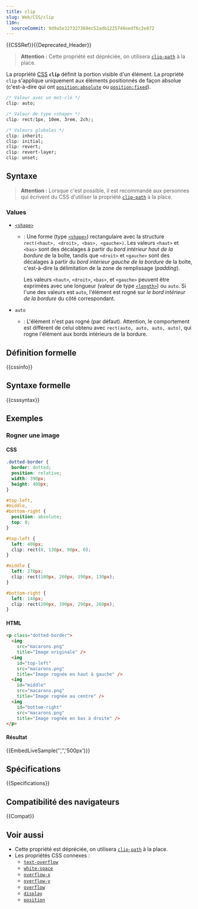 ```yaml
---
title: clip
slug: Web/CSS/clip
l10n:
  sourceCommit: 9d9a5e327327369ec52adb1225740eedf6c2e872
---
```


{{CSSRef}}{{Deprecated_Header}}

> **Attention :** Cette propriété est dépréciée, on utilisera [`clip-path`](/fr/docs/Web/CSS/clip-path) à la place.

La propriété [CSS](/fr/docs/Web/CSS) **`clip`** définit la portion visible d'un élément. La propriété `clip` s'applique uniquement aux éléments positionnés de façon absolue (c'est-à-dire qui ont [`position:absolute`](/fr/docs/Web/CSS/position) ou [`position:fixed`](/fr/docs/Web/CSS/position)).

```css
/* Valeur avec un mot-clé */
clip: auto;

/* Valeur de type <shape> */
clip: rect(1px, 10em, 3rem, 2ch);

/* Valeurs globales */
clip: inherit;
clip: initial;
clip: revert;
clip: revert-layer;
clip: unset;
```

## Syntaxe

> **Attention :** Lorsque c'est possible, il est recommandé aux personnes qui écrivent du CSS d'utiliser la propriété [`clip-path`](/fr/docs/Web/CSS/clip-path) à la place.

### Values

- [`<shape>`](/fr/docs/Web/CSS/shape)

  - : Une forme (type [`<shape>`](/fr/docs/Web/CSS/shape)) rectangulaire avec la structure `rect(<haut>, <droit>, <bas>, <gauche>)`. Les valeurs `<haut>` et `<bas>` sont des décalages à partir du _bord intérieur haut de la bordure_ de la boîte, tandis que `<droit>` et `<gauche>` sont des décalages à partir du _bord intérieur gauche de la bordure_ de la boîte, c'est-à-dire la délimitation de la zone de remplissage (<i lang="en">padding</i>).

    Les valeurs `<haut>`, `<droit>`, `<bas>`, et `<gauche>` peuvent être exprimées avec une longueur (valeur de type  [`<length>`](/fr/docs/Web/CSS/length)) ou `auto`. Si l'une des valeurs est `auto`, l'élément est rogné sur _le bord intérieur de la bordure_ du côté correspondant.

- `auto`
  - : L'élément n'est pas rogné (par défaut). Attention, le comportement est différent de celui obtenu avec `rect(auto, auto, auto, auto)`, qui rogne l'élément aux bords intérieurs de la bordure.

## Définition formelle

{{cssinfo}}

## Syntaxe formelle

{{csssyntax}}

## Exemples

### Rogner une image

#### CSS

```css
.dotted-border {
  border: dotted;
  position: relative;
  width: 390px;
  height: 400px;
}

#top-left,
#middle,
#bottom-right {
  position: absolute;
  top: 0;
}

#top-left {
  left: 400px;
  clip: rect(0, 130px, 90px, 0);
}

#middle {
  left: 270px;
  clip: rect(100px, 260px, 190px, 130px);
}

#bottom-right {
  left: 140px;
  clip: rect(200px, 390px, 290px, 260px);
}
```

#### HTML

```html
<p class="dotted-border">
  <img
    src="macarons.png"
    title="Image originale" />
  <img
    id="top-left"
    src="macarons.png"
    title="Image rognée en haut à gauche" />
  <img
    id="middle"
    src="macarons.png"
    title="Image rognée au centre" />
  <img
    id="bottom-right"
    src="macarons.png"
    title="Image rognée en bas à droite" />
</p>
```

#### Résultat

{{EmbedLiveSample('','','500px')}}

## Spécifications

{{Specifications}}

## Compatibilité des navigateurs

{{Compat}}

## Voir aussi

- Cette propriété est dépréciée, on utilisera [`clip-path`](/fr/docs/Web/CSS/clip-path) à la place.
- Les propriétés CSS connexes&nbsp;:
  - [`text-overflow`](/fr/docs/Web/CSS/text-overflow)
  - [`white-space`](/fr/docs/Web/CSS/white-space)
  - [`overflow-x`](/fr/docs/Web/CSS/overflow-x)
  - [`overflow-y`](/fr/docs/Web/CSS/overflow-y)
  - [`overflow`](/fr/docs/Web/CSS/overflow)
  - [`display`](/fr/docs/Web/CSS/display)
  - [`position`](/fr/docs/Web/CSS/position)
